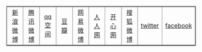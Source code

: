 <style>
table {width: 100%;}
table td {height:30px;width:10%; text-align: center;}
</style>

<table border="">
    <tr>
        <td>
            <a class="J-share" href="#" data-share="sina">新浪微博</a>
        </td>
        <td>
            <a class="J-share" href="#" data-share="qq_t">腾讯微博</a>
        </td>
        <td>
            <a class="J-share" href="#" data-share="qq_zone">qq空间</a>
        </td>
        <td>
            <a class="J-share" href="#" data-share="douban">豆瓣</a>
        </td>
        <td>
            <a class="J-share" href="#" data-share="netease" >网易微博</a>
        </td>
        <td>
            <a class="J-share" href="#" data-share="renren">人人网</a>
        </td>
        <td>
            <a class="J-share" href="#" data-share="kaixin">开心网</a>
        </td>
        <td>
            <a class="J-share" href="#" data-share="sohu">搜狐微博</a>
        </td>
        <td>
            <a class="J-share" href="#" data-share="twitter">twitter</a>
        </td>
        <td>
            <a class="J-share" href="#" data-share="facebook">facebook</a>
        </td>
    </tr>
</table>
